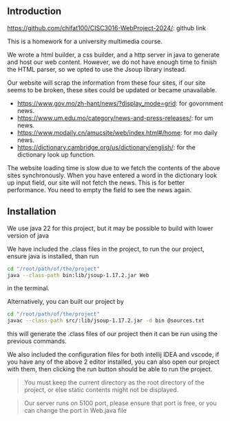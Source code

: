 ## Introduction

https://github.com/chifat100/CISC3016-WebProject-2024/: github link

This is a homework for a university multimedia course.

We wrote a html builder, a css builder, and a http server in java
to generate and host our web content.
However, we do not have enough time to finish the HTML parser, so we opted to use
the Jsoup library instead.

Our website will scrap the information from these four sites,
if our site seems to be broken, these sites could be updated or became unavailable.
- https://www.gov.mo/zh-hant/news/?display_mode=grid: for govornment news.
- https://www.um.edu.mo/category/news-and-press-releases/: for um news.
- https://www.modaily.cn/amucsite/web/index.html#/home: for mo daily news.
- https://dictionary.cambridge.org/us/dictionary/english/: for the dictionary look up function.

The website loading time is slow due to we fetch the contents of the above sites synchronously.
When you have entered a word in the dictionary look up input field, our site will not fetch the
news. This is for better performance. You need to empty the field to see the news again.

## Installation

We use java 22 for this project, but it may be possible to build with lower version of java

We have included the .class files in the project,
to run the our project, ensure java is installed, than run

```sh
cd "/root/path/of/the/project"
java --class-path bin:lib/jsoup-1.17.2.jar Web
```

in the terminal.

Alternatively, you can built our project by

```sh
cd "/root/path/of/the/project"
javac --class-path src/:lib/jsoup-1.17.2.jar -d bin @sources.txt
```

this will generate the .class files of our project
then it can be run using the previous commands.

We also included the configuration files for both intellij IDEA and vscode,
if you have any of the above 2 editor installed, you can also open our project
with them, then clicking the run button should be able to run the project.

> You must keep the current directory as the root directory of the project,
or else static contents might not be displayed.

> Our server runs on 5100 port, please ensure that port is free, or you can
change the port in Web.java file

